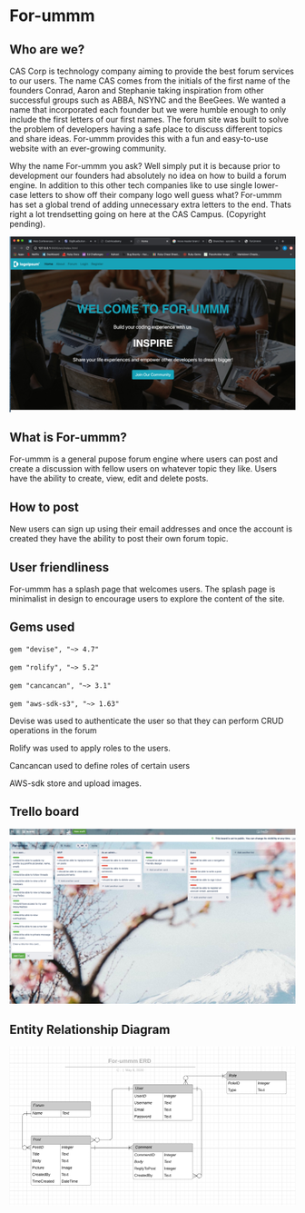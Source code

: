 # For-ummm

## Who are we?
CAS Corp is technology company aiming to provide the best forum services to our users. The name CAS comes from the initials of the first name of the founders Conrad, Aaron and Stephanie taking inspiration from other successful groups such as ABBA, NSYNC and the BeeGees. We wanted a name that incorporated each founder but we were humble enough to only include the first letters of our first names. The forum site was built to solve the problem of developers having a safe place to discuss different topics and share ideas. For-ummm provides this with a fun and easy-to-use website with an ever-growing community. 

Why the name For-ummm you ask? Well simply put it is because prior to development our founders had absolutely no idea on how to build a forum engine. In addition to this other tech companies like to use single lower-case letters to show off their company logo well guess what? For-ummm has set a global trend of adding unnecessary extra letters to the end. Thats right a lot trendsetting going on here at the CAS Campus. (Copyright pending).

![splash page](docs/splash.png)

## What is For-ummm?
For-ummm is a general pupose forum engine where users can post and create a discussion with fellow users on whatever topic they like. Users have the ability to create, view, edit and delete posts. 

## How to post
New users can sign up using their email addresses and once the account is created they have the ability to post their own forum topic.

## User friendliness
For-ummm has a splash page that welcomes users. The splash page is minimalist in design to encourage users to explore the content of the site.

## Gems used

```
gem "devise", "~> 4.7"

gem "rolify", "~> 5.2"

gem "cancancan", "~> 3.1"

gem "aws-sdk-s3", "~> 1.63"
```

Devise was used to authenticate the user so that they can perform CRUD operations in the forum

Rolify was used to apply roles to the users.

Cancancan used to define roles of certain users

AWS-sdk store and upload images.

## Trello board
![trello](docs/trello.png)

## Entity Relationship Diagram

![For-umm_ERD](docs/For-umm_ERD.png)


